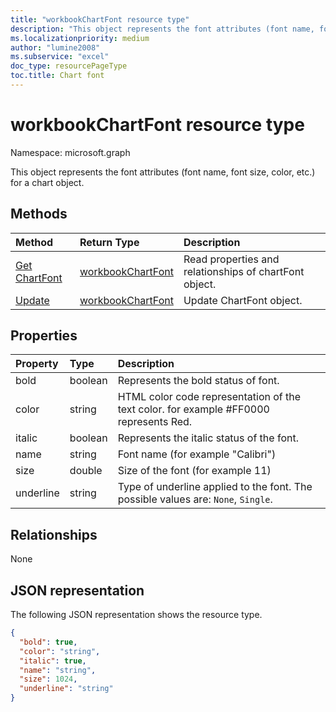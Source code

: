 ```yaml
---
title: "workbookChartFont resource type"
description: "This object represents the font attributes (font name, font size, color, etc.) for a chart object."
ms.localizationpriority: medium
author: "lumine2008"
ms.subservice: "excel"
doc_type: resourcePageType
toc.title: Chart font
---
```


# workbookChartFont resource type

Namespace: microsoft.graph

This object represents the font attributes (font name, font size, color, etc.) for a chart object.


## Methods

| Method		   | Return Type	|Description|
|:---------------|:--------|:----------|
|[Get ChartFont](../api/chartfont-get.md) | [workbookChartFont](workbookchartfont.md) |Read properties and relationships of chartFont object.|
|[Update](../api/chartfont-update.md) | [workbookChartFont](workbookchartfont.md)	|Update ChartFont object. |

## Properties
| Property	   | Type	|Description|
|:---------------|:--------|:----------|
|bold|boolean|Represents the bold status of font.|
|color|string|HTML color code representation of the text color. for example #FF0000 represents Red.|
|italic|boolean|Represents the italic status of the font.|
|name|string|Font name (for example "Calibri")|
|size|double|Size of the font (for example 11)|
|underline|string|Type of underline applied to the font. The possible values are: `None`, `Single`.|

## Relationships
None


## JSON representation

The following JSON representation shows the resource type.

<!--{
  "blockType": "resource",
  "baseType": "microsoft.graph.entity",
  "optionalProperties": [],
  "@odata.type": "microsoft.graph.workbookChartFont"
}-->

```json
{
  "bold": true,
  "color": "string",
  "italic": true,
  "name": "string",
  "size": 1024,
  "underline": "string"
}

```

<!-- uuid: 8fcb5dbc-d5aa-4681-8e31-b001d5168d79
2015-10-25 14:57:30 UTC -->
<!-- {
  "type": "#page.annotation",
  "description": "ChartFont resource",
  "keywords": "",
  "section": "documentation",
  "tocPath": ""
}-->

